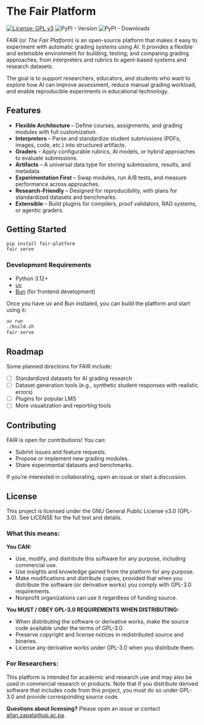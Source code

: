 # The Fair Platform

[![License: GPL v3](https://img.shields.io/badge/License-GPLv3-blue.svg)](LICENSE) ![PyPI - Version](https://img.shields.io/pypi/v/fair-platform) ![PyPI - Downloads](https://img.shields.io/pypi/dm/fair-platform)


FAIR (or _The Fair Platform_) is an open-source platform that makes it easy to experiment with automatic grading systems using AI. It provides a flexible and extensible environment for building, testing, and comparing grading approaches, from interpreters and rubrics to agent-based systems and research datasets.

The goal is to support researchers, educators, and students who want to explore how AI can improve assessment, reduce manual grading workload, and enable reproducible experiments in educational technology.
## Features
<!-- TODO: When adding docs, link "customization" to a page talking about different education system data types support -->
- **Flexible Architecture** – Define courses, assignments, and grading modules with full customization.
- **Interpreters** – Parse and standardize student submissions (PDFs, images, code, etc.) into structured artifacts.
- **Graders** – Apply configurable rubrics, AI models, or hybrid approaches to evaluate submissions.
- **Artifacts** – A universal data type for storing submissions, results, and metadata.
- **Experimentation First** – Swap modules, run A/B tests, and measure performance across approaches.
- **Research-Friendly** – Designed for reproducibility, with plans for standardized datasets and benchmarks.
- **Extensible** – Build plugins for compilers, proof validators, RAG systems, or agentic graders.

## Getting Started
```bash
pip install fair-platform
fair serve
```

### Development Requirements
- Python 3.12+
- [uv](https://docs.astral.sh/uv/getting-started/installation/)
- [Bun](https://bun.com/get) (for frontend development)

Once you have uv and Bun instlaled, you can build the platform and start using it:
```bash
uv run
./build.sh
fair serve
```

## Roadmap
Some planned directions for FAIR include:

- [ ] Standardized datasets for AI grading research
- [ ] Dataset generation tools (e.g., synthetic student responses with realistic errors)
- [ ] Plugins for popular LMS
- [ ] More visualization and reporting tools

## Contributing
FAIR is open for contributions! You can:

- Submit issues and feature requests.
- Propose or implement new grading modules.
- Share experimental datasets and benchmarks.

If you’re interested in collaborating, open an issue or start a discussion.

## License

This project is licensed under the GNU General Public License v3.0 (GPL-3.0). See LICENSE for the full text and details.

### What this means:

**You CAN:**
- Use, modify, and distribute this software for any purpose, including commercial use.
- Use insights and knowledge gained from the platform for any purpose.
- Make modifications and distribute copies, provided that when you distribute the software (or derivative works) you comply with GPL-3.0 requirements.
- Nonprofit organizations can use it regardless of funding source.

**You MUST / OBEY GPL-3.0 REQUIREMENTS WHEN DISTRIBUTING:**
- When distributing the software or derivative works, make the source code available under the terms of GPL-3.0.
- Preserve copyright and license notices in redistributed source and binaries.
- License any derivative works under GPL-3.0 when you distribute them.

### For Researchers:
This platform is intended for academic and research use and may also be used in commercial research or products. Note that if you distribute derived software that includes code from this project, you must do so under GPL-3.0 and provide corresponding source code.

**Questions about licensing?** Please open an issue or contact [allan.zapata@up.ac.pa](mailto:allan.zapata@up.ac.pa).
